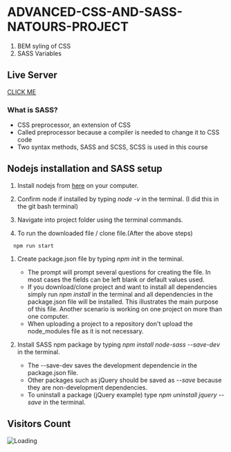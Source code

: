 # ADVANCED-CSS-AND-SASS-NATOURS-PROJECT

1. BEM syling of CSS
1. SASS Variables

## Live Server
[CLICK ME](https://diamondabhishek.github.io/ADVANCED-CSS-NATOURS/)

### What is SASS?
- CSS preprocessor, an extension of CSS
- Called preprocessor because a compiler is needed to change it to CSS code
- Two syntax methods, SASS and SCSS, SCSS is used in this course

## Nodejs installation and SASS setup
1. Install nodejs from [here](https://nodejs.org/en/) on your computer.
    
1. Confirm node if installed by typing *node -v* in the terminal. (I did this in the git bash terminal)

1. Navigate into project folder using the terminal commands.

1. To run the downloaded file / clone file.(After the above steps)
```
  npm run start
```
1. Create package.json file by typing *npm init* in the terminal.
    + The prompt will prompt several questions for creating the file. In most cases the fields can be left blank or default values used.
    + If you download/clone project and want to install all dependencies simply run *npm install* in the terminal and 
    all dependencies in the package.json file will be installed. This illustrates the main purpose of this file. Another scenario is working on one project on more than one computer.
    + When uploading a project to a repository don't upload the node_modules file as it is not necessary.

1. Install SASS npm package by typing *npm install node-sass --save-dev* in the terminal.
    + The --save-dev saves the development dependencie in the package.json file.
    + Other packages such as jQuery should be saved as *--save* because they are non-development dependencies.
    + To uninstall a package (jQuery example) type *npm uninstall jquery --save* in the terminal.

## Visitors Count

<img align="left" src = "https://profile-counter.glitch.me/ADVANCED-CSS-NATOURS/count.svg" alt ="Loading">
  
